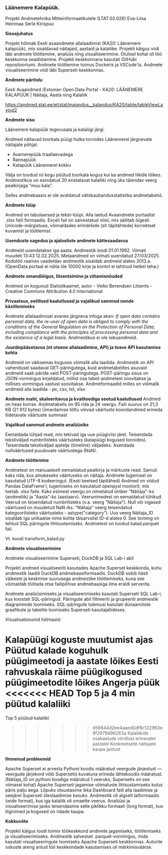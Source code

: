 ### Läänemere Kalapüük.

Projekt
Andmetehnika Mitteinformaatikutele (LTAT.02.026)
Eva-Liisa Heinmaa
Serle Kirispuu

**Sissejuhatus**

Projekt hõlmab Eesti avaandmete allalaadimist (KA20: Läänemere kalapüük), mis sisaldavad näitajaid, aastaid ja kalaliike. Projekti käigus viidi läbi andmete töötlemine, analüüs ning visualiseerimine.
Olulisel kohal oli töö keskkonna seadistamine.
Projekti keskkonnana kasutati GitHubi repositooriumi. Andmete töötlemine toimus Dockeris ja VSCode'is. Andmete visualiseerimine viidi läbi Superseti keskkonnas.

**Andmete päritolu**

Eesti Avaandmed /Estonian Open Data Portal - KA20: LÄÄNEMERE KALAPÜÜK | Näitaja, Aasta ning Kalaliik 

https://andmed.stat.ee/et/stat/majandus__kalandus/KA20/table/tableViewLayout2

**Andmete sisu**

Läänemere kalapüük tegevusala ja kalaliigi järgi.

Andmed näitavad toorkala püügi hulka tonnides Läänemerel järgnevate näitajate põhjal:

* Avamerepüük traallaevadega
* Rannapüük
* Kalapüük Läänemerel kokku

Välja on toodud nii kogu püütud toorkala kogus kui ka andmed liikide lõikes. Andmestikus on esindatud 20 eristatavat kalaliiki ning üks täiendav veerg pealkirjaga "muu kala".

Selles andmebaasis ei ole avaldatud väliskaubandusstatistika andmetabelid.


**Andmete tüüp**

Andmed on tabulaarsed ja tekst-tüüpi. Alla laetud Avaandmete portaalist .xlsx faili formaadis. Exceli fail on salvestatud viisil, mis säilitab õigesti Unicode-märgistuse, võimaldades erimärkide (sh täpitähtede) korrektset kuvamist ja töötlemist.


**Uuenduste sagedus ja ajalooliste andmete kättesaadavus**

Andmeid uuendatakse iga aasta. Andmestik loodi 01.01.1992.
Viimati muudeti 13:43 12.02.2025. Metaandmed on viimati uuendatud 27/03/2025.
Kodutöö raames vaadeldav andmestik sisaldab andmeid alates 2013.a. (OpenData portaal ei näita üle 10000 kirje ja kontot ei tahtnud hetkel teha.)

**Andmete omandiõigus, litsentsimine ja viitamisnõuded**

Andmed on kogunud  Statistikaamet, autor - Veiko Berendsen
Litsents - Creative Commons Attribution 4.0 International


**Privaatsus, eetilised kaalutlused ja vajalikud sammud nende käsitlemiseks**

Andmete allalaadimisel avanes järgneva infoga aken:
*If open data contains personal data, the re-user of open data is obliged to comply with the conditions of the General Regulation on the Protection of Personal Data, including compliance with the principles of processing personal data and the existence of a legal basis.*
Andmestikus ei ole isikuandmeid. 

**Juurdepääsetavus (nt otsene allalaadimine, API) ja teave API kasutamise kohta**

Andmeid on väiksemas koguses võimalik alla laadida.
Andmestik on API vahendusel saadaval GET-päringutega, kuid 
andmetabelites asuvaid andmeid saab pärida vaid POST-päringutega. POST-päringu sisus on JSON-vormingus kirjeldatud, millist osa tabeli andmetest soovitakse ja millises vormingus vastust soovitakse. 
Andmeformaadid milles on võimalik andmeid alla laadida - px, csv, txt, xlsx

**Andmete maht, skaleeritavus ja kvaliteediga seotud kaalutlused**
Andmed on heas korras. Andmetabelis on 95 rida ja 24 veergu. Faili suurus on 21,3 KB (21 912 bytes)
Ümardamise tõttu võivad väärtuste koondandmed erineda liidetavate väärtuste summast

**Vajalikud sammud andmete analüüsiks**

Eemaldada tühjad read, mis tekivad iga uue püügiviisi järel.
Teisendada tekstiväljad numbrilisteks väärtusteks (kalapüügi kogused tonnides).
Teisendada tekstiväljad ajatelje (timeline) väljadeks.
Asendada nullväärtused puuduvate väärtustega (NaN).

**Andmete töötlemine**

Andmetest on manuaalselt eemaldatud pealkirja ja märkuste read. Samuti kaks rida, kus ainukeseks väärtuseks on näitaja.
Andmete lugemisel on kasutatud UTF-8 kodeeringut. (Eesti keelsed täpitähed)
Andmed on viidud Pandas DataFrame'i, lugemiseks on kasutatud openpyxl mootorit, mis toetab .xlsx faile.
Kaks esimest veergu on nimetatud ümber "Näitaja"-ks (andmeliik) ja "Aasta"-ks (aastaarv).
Veerunimedest on eemaldatud tühikud.
Veerud on teisendatud numbrilisteks (v.a. veerg "Näitaja"). Null või vigased väärtused on muudetud NaN-iks.
"Näitaja" veerg teisendatud kategoorilisteks väärtusteks - astype("category"). Uus veerg Näitaja_ID sisaldab iga unikaalse nime kohta täisarvulist ID-d alates 0. See toiming on tehtud SQL päringute lihtsustamiseks.
Andmetest on loodud kalad.parquet fail.

Vt. koodi transform_kalad.py

**Andmete visualiseerimine**

Andmete visualiseerimine Superseti, DuckDB ja SQL Lab-i abil

Projekti andmed visualiseeriti kasutades Apache Superset keskkonda, kuhu andmestik laaditi DuckDB andmebaasiformaadis. 
DuckDB sobib hästi väikeste ja keskmise suurusega andmestike töötlemiseks, kuna see võimaldab töötada otse failipõhise andmebaasiga ilma eraldi serverita.

Andmete analüüsimiseks ja visualiseerimiseks kasutati Superseti SQL Lab-i, kus koostati SQL-päringud. Päringute abil filtreeriti ja grupeeriti andmestik diagrammide loomiseks. 
SQL-päringute tulemusi kasutati dünaamiliste graafikute ja tabelite loomiseks Superseti kasutajaliideses.

Visualisatsioonid hõlmasid:

Kalapüügi koguste muutumist ajas
Püütud kalade koguhulk püügimeetodi ja aastate lõikes
Eesti rahvuskala räime püügikogused püügimeetodite lõikes
Angerja püük
<<<<<<< HEAD
Top 5 ja 4 min püütud kalaliiki
=======
Top 5 püütud kalaliiki
>>>>>>> d56644d2ee4aaed0df8c122963e9f2979496263a
Kalaliikide osakaalude võrdlust erinevatel aastatel
Konkreetsete näitajate kaupa jaotust

**Ilmnenud probleemid**

Apache Superset ei arvesta Pythoni koodis määratud veergude järjestust — veergude järjekord võib Supersetis kuvatuna erineda lähtekoodis määratust. (Näitaja_ID on pythoni koodiga määratud 1.veeruks, Supersetis on see viimasel kohal)
Apache Superseti jagamise võimaluste lihtsustamiseks kulus päris palju aega. Lõpuks otsustasime ikka Dashboard faili alla laadimise ja seejärel Superseti üleslaadimise kasuks.
Andmestik oli algselt laiformaadis (wide format), kus iga kalaliik oli omaette veerus.
Analüüsi ja visualiseerimise jaoks teisendasime selle piklikku formaati (long format), kus liiginimed ja kogused on ridade kaupa. 

**Kokkuvõte**

Projekti käigus loodi toimiv töökeskkond andmete jagamiseks, töötlemiseks ja visualiseerimiseks. Andmestik salvestati .parquet-vormingus, mida kasutati visualiseeringute loomiseks Apache Superseti keskkonnas. Autorite oskuste areng antud töö keskkondade kasutamises oli märkimisväärse.
